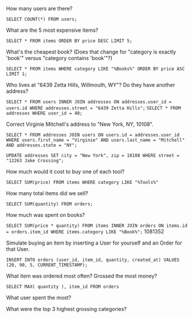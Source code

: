 How many users are there?

`SELECT COUNT(*) FROM users;`

What are the 5 most expensive items?

`SELECT * FROM items ORDER BY price DESC LIMIT 5;`

What's the cheapest book? (Does that change for "category is exactly 'book'" versus "category contains 'book'"?)

`SELECT * FROM items WHERE category LIKE "%Books%" ORDER BY price ASC LIMIT 1;`

Who lives at "6439 Zetta Hills, Willmouth, WY"? Do they have another address?

`SELECT * FROM users INNER JOIN addresses ON addresses.user_id = users.id WHERE addresses.street = "6439 Zetta Hills";`
`SELECT * FROM addresses WHERE user_id = 40;`

Correct Virginie Mitchell's address to "New York, NY, 10108".

`SELECT * FROM addresses JOIN users ON users.id = addresses.user_id WHERE users.first_name = "Virginie" AND users.last_name = "Mitchell" AND addresses.state = "NY";`

`UPDATE addresses SET city = "New York", zip = 10108 WHERE street = "12263 Jake Crossing";`

How much would it cost to buy one of each tool?

`SELECT SUM(price) FROM items WHERE category LIKE "%Tools%"`

How many total items did we sell?

`SELECT SUM(quantity) FROM orders;`

How much was spent on books?

`SELECT SUM(price * quantity) FROM items INNER JOIN orders ON items.id = orders.item_id WHERE items.category LIKE "%Book%";` 1081352

Simulate buying an item by inserting a User for yourself and an Order for that User.

`INSERT INTO orders (user_id, item_id, quantity, created_at) VALUES (20, 90, 5, CURRENT_TIMESTAMP);`


What item was ordered most often? Grossed the most money?

`SELECT MAX( quantity ), item_id FROM orders`

What user spent the most?

What were the top 3 highest grossing categories?

